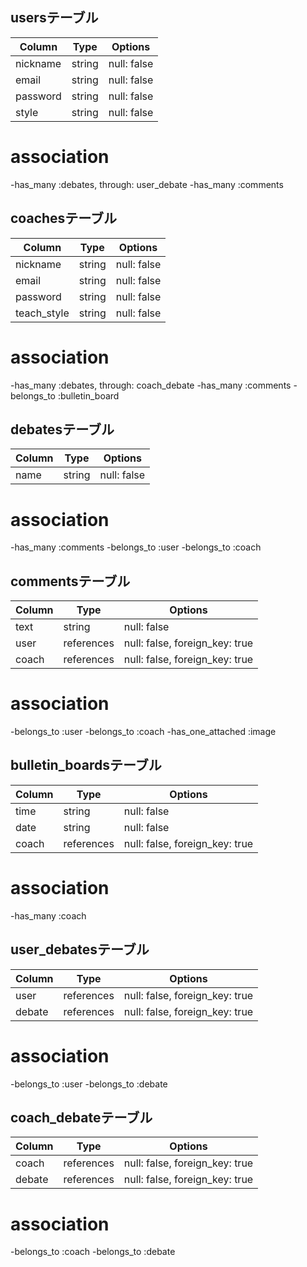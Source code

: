 ## usersテーブル


| Column       | Type   | Options     |
| ------------ | ------ | ----------- |
| nickname     | string | null: false |
| email        | string | null: false |
| password     | string | null: false |
| style        | string | null: false |

# association
-has_many :debates, through: user_debate
-has_many :comments


## coachesテーブル


| Column             | Type   | Options     |
| ------------------ | ------ | ----------- |
| nickname           | string | null: false |
| email              | string | null: false |
| password           | string | null: false |
| teach_style        | string | null: false |

# association
-has_many :debates, through: coach_debate
-has_many :comments
-belongs_to :bulletin_board


## debatesテーブル


| Column   | Type   | Options     |
| -------- | ------ | ----------- |
| name     | string | null: false |

# association
-has_many :comments
-belongs_to :user
-belongs_to :coach


## commentsテーブル


| Column        | Type       | Options                        |
| ------------- | ---------- | ------------------------------ |
| text          | string     | null: false                    |
| user          | references | null: false, foreign_key: true |
| coach         | references | null: false, foreign_key: true |

# association
-belongs_to :user
-belongs_to :coach
-has_one_attached :image


## bulletin_boardsテーブル


| Column        | Type       | Options                        |
| ------------- | ---------- | ------------------------------ |
| time          | string     | null: false                    |
| date          | string     | null: false                    |
| coach         | references | null: false, foreign_key: true |

# association
-has_many :coach


## user_debatesテーブル


| Column        | Type       | Options                        |
| ------------- | ---------- | ------------------------------ |
| user          | references | null: false, foreign_key: true |
| debate        | references | null: false, foreign_key: true |

# association
-belongs_to :user
-belongs_to :debate


## coach_debateテーブル


| Column        | Type       | Options                        |
| ------------- | ---------- | ------------------------------ |
| coach         | references | null: false, foreign_key: true |
| debate        | references | null: false, foreign_key: true |

# association
-belongs_to :coach
-belongs_to :debate